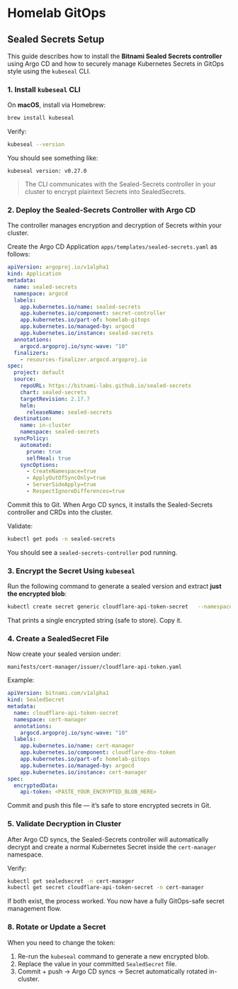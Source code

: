 # Homelab GitOps

## Sealed Secrets Setup

This guide describes how to install the **Bitnami Sealed Secrets controller** using Argo CD and how to securely manage Kubernetes Secrets in GitOps style using the `kubeseal` CLI.

### 1. Install `kubeseal` CLI

On **macOS**, install via Homebrew:

```bash
brew install kubeseal
```

Verify:

```bash
kubeseal --version
```

You should see something like:

```
kubeseal version: v0.27.0
```

> The CLI communicates with the Sealed-Secrets controller in your cluster to encrypt plaintext Secrets into SealedSecrets.

### 2. Deploy the Sealed-Secrets Controller with Argo CD

The controller manages encryption and decryption of Secrets within your cluster.

Create the Argo CD Application `apps/templates/sealed-secrets.yaml` as follows:

```yaml
apiVersion: argoproj.io/v1alpha1
kind: Application
metadata:
  name: sealed-secrets
  namespace: argocd
  labels:
    app.kubernetes.io/name: sealed-secrets
    app.kubernetes.io/component: secret-controller
    app.kubernetes.io/part-of: homelab-gitops
    app.kubernetes.io/managed-by: argocd
    app.kubernetes.io/instance: sealed-secrets
  annotations:
    argocd.argoproj.io/sync-wave: "10"
  finalizers:
    - resources-finalizer.argocd.argoproj.io
spec:
  project: default
  source:
    repoURL: https://bitnami-labs.github.io/sealed-secrets
    chart: sealed-secrets
    targetRevision: 2.17.7
    helm:
      releaseName: sealed-secrets
  destination:
    name: in-cluster
    namespace: sealed-secrets
  syncPolicy:
    automated:
      prune: true
      selfHeal: true
    syncOptions:
      - CreateNamespace=true
      - ApplyOutOfSyncOnly=true
      - ServerSideApply=true
      - RespectIgnoreDifferences=true
```

Commit this to Git.
When Argo CD syncs, it installs the Sealed-Secrets controller and CRDs into the cluster.

Validate:

```bash
kubectl get pods -n sealed-secrets
```

You should see a `sealed-secrets-controller` pod running.

### 3. Encrypt the Secret Using `kubeseal`

Run the following command to generate a sealed version and extract **just the encrypted blob**:

```bash
kubectl create secret generic cloudflare-api-token-secret   --namespace cert-manager   --from-literal=api-token='YOUR_REAL_CLOUDFLARE_API_TOKEN'   --dry-run=client -o yaml | kubeseal   --controller-name=sealed-secrets   --controller-namespace=sealed-secrets   --format yaml   --namespace cert-manager | yq '.spec.encryptedData."api-token"'
```

That prints a single encrypted string (safe to store). Copy it.

### 4. Create a SealedSecret File

Now create your sealed version under:

```
manifests/cert-manager/issuer/cloudflare-api-token.yaml
```

Example:

```yaml
apiVersion: bitnami.com/v1alpha1
kind: SealedSecret
metadata:
  name: cloudflare-api-token-secret
  namespace: cert-manager
  annotations:
    argocd.argoproj.io/sync-wave: "10"
  labels:
    app.kubernetes.io/name: cert-manager
    app.kubernetes.io/component: cloudflare-dns-token
    app.kubernetes.io/part-of: homelab-gitops
    app.kubernetes.io/managed-by: argocd
    app.kubernetes.io/instance: cert-manager
spec:
  encryptedData:
    api-token: <PASTE_YOUR_ENCRYPTED_BLOB_HERE>
```

Commit and push this file — it’s safe to store encrypted secrets in Git.

### 5. Validate Decryption in Cluster

After Argo CD syncs, the Sealed-Secrets controller will automatically decrypt and create a normal Kubernetes Secret inside the `cert-manager` namespace.

Verify:

```bash
kubectl get sealedsecret -n cert-manager
kubectl get secret cloudflare-api-token-secret -n cert-manager
```

If both exist, the process worked.
You now have a fully GitOps-safe secret management flow.

### 8. Rotate or Update a Secret

When you need to change the token:

1. Re-run the `kubeseal` command to generate a new encrypted blob.
2. Replace the value in your committed `SealedSecret` file.
3. Commit + push → Argo CD syncs → Secret automatically rotated in-cluster.
